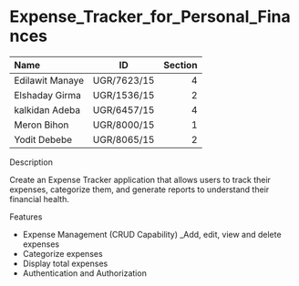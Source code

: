 # Expense_Tracker_for_Personal_Finances
| Name | ID  | Section |
| :------------ |:---------------:| -----:|
| Edilawit Manaye   | UGR/7623/15 | 4 |
| Elshaday Girma   | UGR/1536/15 | 2 |
| kalkidan Adeba   | UGR/6457/15 | 4 |
| Meron Bihon   | UGR/8000/15 | 1 |
| Yodit Debebe   | UGR/8065/15 | 2 | 

Description

Create an Expense Tracker application that allows users to track their expenses, categorize them, and generate reports to understand their financial health.

Features
- Expense Management (CRUD Capability)
  _Add, edit, view and delete expenses
- Categorize expenses
- Display total expenses
- Authentication and Authorization
